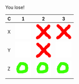 You lose!

| C | 1 | 2 | 3 |
| - | - | - | - |
| X | ![](https://github.com/tailsjs/tailsjs/raw/master/icons/tictactoe/blank.png) | ![](https://github.com/tailsjs/tailsjs/raw/master/icons/tictactoe/x.png) | ![](https://github.com/tailsjs/tailsjs/raw/master/icons/tictactoe/x.png) |
| Y | ![](https://github.com/tailsjs/tailsjs/raw/master/icons/tictactoe/blank.png) | ![](https://github.com/tailsjs/tailsjs/raw/master/icons/tictactoe/x.png) | ![](https://github.com/tailsjs/tailsjs/raw/master/icons/tictactoe/blank.png) |
| Z | ![](https://github.com/tailsjs/tailsjs/raw/master/icons/tictactoe/o.png) | ![](https://github.com/tailsjs/tailsjs/raw/master/icons/tictactoe/o.png) | ![](https://github.com/tailsjs/tailsjs/raw/master/icons/tictactoe/o.png) |